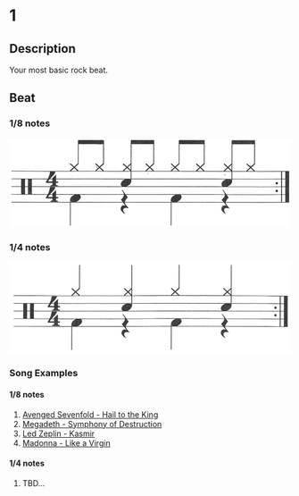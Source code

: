 # 1

## Description

Your most basic rock beat.

## Beat

### 1/8 notes

![1-8th-notes](1-8th.png)

### 1/4 notes

![1-4th-notes](1-4th.png)

### Song Examples

#### 1/8 notes

1. [Avenged Sevenfold - Hail to the King](https://www.youtube.com/watch?v=DelhLppPSxY)
2. [Megadeth - Symphony of Destruction](https://www.youtube.com/watch?v=K5jvUXij7nU)
3. [Led Zeplin - Kasmir](https://www.youtube.com/watch?v=sfR_HWMzgyc)
4. [Madonna - Like a Virgin](https://www.youtube.com/watch?v=s__rX_WL100)

#### 1/4 notes

1. TBD...